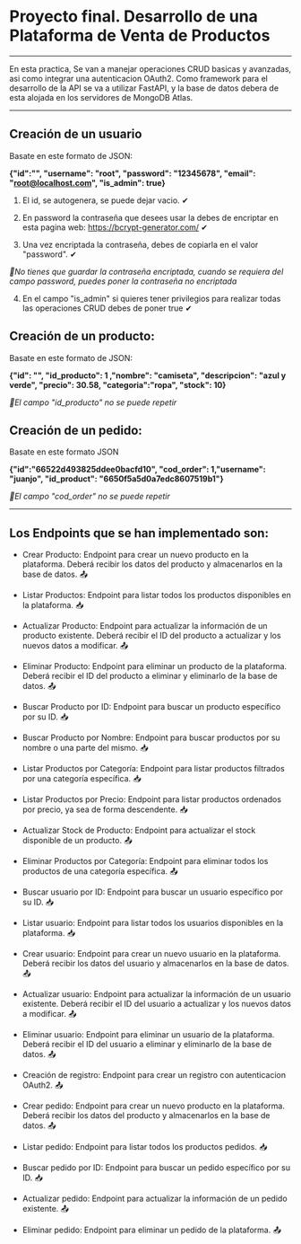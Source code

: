 # Proyecto final. Desarrollo de una Plataforma de Venta de Productos
________________________________________________________________________________________________________
En esta practica, Se van a manejar operaciones CRUD basicas y avanzadas,
asi como integrar una autenticacion OAuth2. Como framework para el desarrollo de la API 
se va a utilizar FastAPI, y la base de datos debera de esta alojada en los servidores de MongoDB Atlas.
________________________________________________________________________________________________________
## Creación de un usuario

Basate en este formato de JSON:

**{"id":"", "username": "root", "password": "12345678", "email": "root@localhost.com", "is_admin": true}**

1. El id, se autogenera, se puede dejar vacio. ✔

2. En password la contraseña que desees usar la debes de encriptar en esta pagina web: https://bcrypt-generator.com/ ✔

3. Una vez encriptada la contraseña, debes de copiarla en el valor "password". ✔

*📝No tienes que guardar la contraseña encriptada, cuando se requiera del campo password, puedes poner la contraseña no encriptada*

4. En el campo "is_admin" si quieres tener privilegios para realizar todas las operaciones CRUD debes de poner true ✔

## Creación de un producto:
Basate en este formato de JSON:

**{"id": "", "id_producto": 1 ,"nombre": "camiseta", "descripcion": "azul y verde", "precio": 30.58, "categoria":"ropa", "stock": 10}**

*📝El campo "id_producto" no se puede repetir*

## Creación de un pedido:
Basate en este formato JSON

**{"id":"66522d493825ddee0bacfd10", "cod_order": 1,"username": "juanjo", "id_product": "6650f5a5d0a7edc8607519b1"}**

*📝El campo "cod_order" no se puede repetir*
________________________________________________________________________________________________________

## Los Endpoints que se han implementado son:

- Crear Producto: Endpoint para crear un nuevo producto en la plataforma.
Deberá recibir los datos del producto y almacenarlos en la base de datos. 📤

- Listar Productos: Endpoint para listar todos los productos disponibles en la
plataforma. 📥

- Actualizar Producto: Endpoint para actualizar la información de un producto
existente. Deberá recibir el ID del producto a actualizar y los nuevos datos a
modificar. 📤

- Eliminar Producto: Endpoint para eliminar un producto de la plataforma.
Deberá recibir el ID del producto a eliminar y eliminarlo de la base de datos. 📤

- Buscar Producto por ID: Endpoint para buscar un producto específico por
su ID. 📥

- Buscar Producto por Nombre: Endpoint para buscar productos por su
nombre o una parte del mismo. 📥

- Listar Productos por Categoría: Endpoint para listar productos filtrados por
una categoría específica. 📥

- Listar Productos por Precio: Endpoint para listar productos ordenados por
precio, ya sea de forma descendente. 📥

- Actualizar Stock de Producto: Endpoint para actualizar el stock disponible
de un producto. 📤

- Eliminar Productos por Categoría: Endpoint para eliminar todos los
productos de una categoría específica. 📤

- Buscar usuario por ID:  Endpoint para buscar un usuario específico por
su ID. 📥

- Listar usuario: Endpoint para listar todos los usuarios disponibles en la
plataforma. 📥

- Crear usuario: Endpoint para crear un nuevo usuario en la plataforma.
Deberá recibir los datos del usuario y almacenarlos en la base de datos. 📤

- Actualizar usuario: Endpoint para actualizar la información de un usuario
existente. Deberá recibir el ID del usuario a actualizar y los nuevos datos a
modificar. 📤
  
- Eliminar usuario: Endpoint para eliminar un usuario de la plataforma.
Deberá recibir el ID del usuario a eliminar y eliminarlo de la base de datos. 📤
  
- Creación de registro: Endpoint para crear un registro con autenticacion OAuth2. 📤

- Crear pedido: Endpoint para crear un nuevo producto en la plataforma.
Deberá recibir los datos del producto y almacenarlos en la base de datos. 📤

- Listar pedido: Endpoint para listar todos los productos pedidos. 📥

- Buscar pedido por ID: Endpoint para buscar un pedido específico por
su ID. 📥

- Actualizar pedido: Endpoint para actualizar la información de un pedido
existente. 📤

- Eliminar pedido: Endpoint para eliminar un pedido de la plataforma. 📤